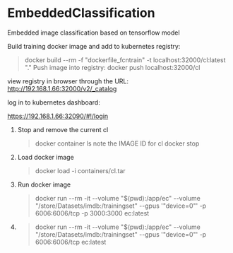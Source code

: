 # EmbeddedClassification
Embedded image classification based on tensorflow model

Build training docker image and add to kubernetes registry:
> docker build --rm -f "dockerfile_fcntrain" -t localhost:32000/cl:latest "."
Push image into registry:
> docker push localhost:32000/cl

view registry in browser through the URL:
http://192.168.1.66:32000/v2/_catalog 

log in to kubernetes dashboard:

https://192.168.1.66:32090/#!/login


1. Stop and remove the current cl
   > docker container ls
   note the IMAGE ID for cl
    > docker stop <CONTAINER ID>

1. Load docker image
   > docker load -i containers/cl.tar 
1. Run docker image
   > docker run --rm -it --volume "$(pwd):/app/ec" --volume "/store/Datasets/imdb:/trainingset" --gpus '"device=0"' -p 6006:6006/tcp -p 3000:3000 ec:latest
1.  
   > docker run --rm -it --volume "$(pwd):/app/ec" --volume "/store/Datasets/imdb:/trainingset" --gpus '"device=0"' -p 6006:6006/tcp ec:latest